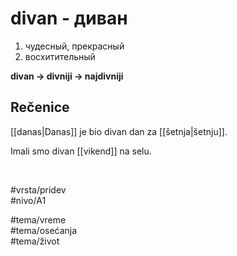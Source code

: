 # divan - диван

1. чудесный, прекрасный  
2. восхитительный

**divan → divniji → najdivniji**

## Rečenice

[[danas|Danas]] je bio divan dan za [[šetnja|šetnju]].

Imali smo divan [[vikend]] na selu.

<br>

#vrsta/pridev  
#nivo/A1  

#tema/vreme  
#tema/osećanja  
#tema/život  
